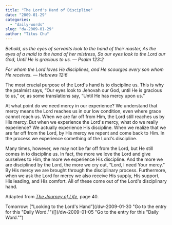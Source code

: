 ```yaml
---
title: "The Lord's Hand of Discipline"
date: "2009-01-29"
categories: 
  - "daily-words"
slug: "dw-2009-01-29"
author: "Titus Chu"
---
```


_Behold, as the eyes of servants look to the hand of their master, As the eyes of a maid to the hand of her mistress, So our eyes look to the Lord our God, Until He is gracious to us. — Psalm 123:2_

_For whom the Lord loves He disciplines, and He scourges every son whom He receives. — Hebrews 12:6_

The most crucial purpose of the Lord's hand is to discipline us. This is why the psalmist says, “Our eyes look to Jehovah our God, until He is gracious to us,” or, as some translations say, “Until He has mercy upon us.”

At what point do we need mercy in our experience? We understand that mercy means the Lord reaches us in our low condition, even where grace cannot reach us. When we are far off from Him, the Lord still reaches us by His mercy. But when we experience the Lord's mercy, what do we really experience? We actually experience His discipline. When we realize that we are far off from the Lord, by His mercy we repent and come back to Him. In the process we experience something of the Lord's discipline.

Many times, however, we may not be far off from the Lord, but He still comes in to discipline us. In fact, the more we love the Lord and give ourselves to Him, the more we experience His discipline. And the more we are disciplined by the Lord, the more we cry out, “Lord, I need Your mercy.” By His mercy we are brought through the disciplinary process. Furthermore, when we ask the Lord for mercy we also receive His supply, His support, His leading, and His comfort. All of these come out of the Lord's disciplinary hand.

Adapted from [_The Journey of Life_](/book-journey-of-life "Go to the entry for this book."), page 40.

Tomorrow: ["Looking to the Lord's Hand”](/dw-2009-01-30 "Go to the entry for this "Daily Word."")[](/dw-2009-01-05 "Go to the entry for this "Daily Word."")
